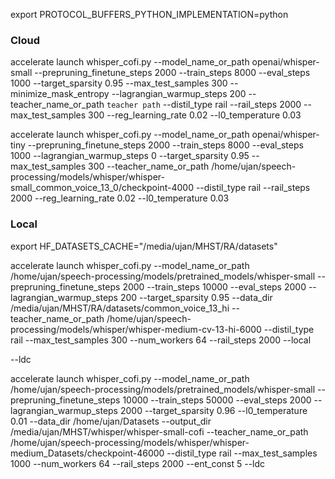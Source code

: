 export PROTOCOL_BUFFERS_PYTHON_IMPLEMENTATION=python

### Cloud

accelerate launch whisper_cofi.py --model_name_or_path openai/whisper-small --prepruning_finetune_steps 2000 --train_steps 8000 --eval_steps 1000 --target_sparsity 0.95 --max_test_samples 300 --minimize_mask_entropy --lagrangian_warmup_steps 200 --teacher_name_or_path `teacher path` --distil_type rail --rail_steps 2000 --max_test_samples 300 --reg_learning_rate 0.02 --l0_temperature 0.03

accelerate launch whisper_cofi.py --model_name_or_path openai/whisper-tiny --prepruning_finetune_steps 2000 --train_steps 8000 --eval_steps 1000 --lagrangian_warmup_steps 0 --target_sparsity 0.95 --max_test_samples 300 --teacher_name_or_path /home/ujan/speech-processing/models/whisper/whisper-small_common_voice_13_0/checkpoint-4000 --distil_type rail --rail_steps 2000 --reg_learning_rate 0.02 --l0_temperature 0.03

### Local

export HF_DATASETS_CACHE="/media/ujan/MHST/RA/datasets"

accelerate launch whisper_cofi.py --model_name_or_path /home/ujan/speech-processing/models/pretrained_models/whisper-small --prepruning_finetune_steps 2000 --train_steps 10000 --eval_steps 2000 --lagrangian_warmup_steps 200 --target_sparsity 0.95 --data_dir /media/ujan/MHST/RA/datasets/common_voice_13_hi --teacher_name_or_path /home/ujan/speech-processing/models/whisper/whisper-medium-cv-13-hi-6000 --distil_type rail --max_test_samples 300 --num_workers 64 --rail_steps 2000 --local

--ldc

accelerate launch whisper_cofi.py --model_name_or_path /home/ujan/speech-processing/models/pretrained_models/whisper-small --prepruning_finetune_steps 10000 --train_steps 50000 --eval_steps 2000 --lagrangian_warmup_steps 2000 --target_sparsity 0.96 --l0_temperature 0.01 --data_dir /home/ujan/Datasets --output_dir /media/ujan/MHST/whisper/whisper-small-cofi --teacher_name_or_path /home/ujan/speech-processing/models/whisper/whisper-medium_Datasets/checkpoint-46000 --distil_type rail --max_test_samples 1000 --num_workers 64 --rail_steps 2000 --ent_const 5 --ldc